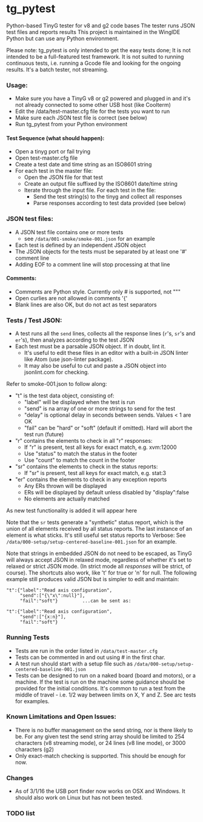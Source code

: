 
# tg_pytest

Python-based TinyG tester for v8 and g2 code bases
The tester runs JSON test files and reports results
This project is maintained in the WingIDE Python but can use any Python environment.

Please note: tg_pytest is only intended to get the easy tests done;
It is not intended to be a full-featured test framework. It is not suited
to running continuous tests, i.e. running a Gcode file and looking for the
ongoing results. It's a batch tester, not streaming.

### Usage:

  - Make sure you have a TinyG v8 or g2 powered and plugged in and it's
      not already connected to some other USB host (like Coolterm)
  - Edit the /data/test-master.cfg file for the tests you want to run
  - Make sure each JSON test file is correct (see below)
  - Run tg_pytest from your Python environment

#### Test Sequence (what should happen):

  - Open a tinyg port or fail trying
  - Open test-master.cfg file
  - Create a test date and time string as an ISO8601 string
  - For each test in the master file:
    - Open the JSON file for that test
    - Create an output file suffixed by the ISO8601 date/time string
    - Iterate through the input file. For each test in the file:
      - Send the test string(s) to the tinyg and collect all responses
      - Parse responses according to test data provided (see below)

### JSON test files:

  - A JSON test file contains one or more tests
    - see `/data/001-smoke/smoke-001.json` for an example
  - Each test is defined by an independent JSON object
  - The JSON objects for the tests must be separated by at least one '#' comment line
  - Adding EOF to a comment line will stop processing at that line

#### Comments:

  - Comments are Python style. Currently only # is supported, not """
  - Open curlies are not allowed in comments '{'
  - Blank lines are also OK, but do not act as test separators

### Tests / Test JSON:

  - A test runs all the `send` lines, collects all the response lines
      (`r`'s, `sr`'s and `er`'s), then analyzes according to the test JSON   
  - Each test must be a parsable JSON object. If in doubt, lint it.
    - It's useful to edit these files in an editor with a built-in
      JSON linter like Atom (use json-linter package).
    - It may also be useful to cut and paste a JSON object into jsonlint.com for checking.

Refer to smoke-001.json to follow along:

  - "t" is the test data object, consisting of:
    - "label" will be displayed when the test is run
    - "send" is na array of one or more strings to send for the test
    - "delay" is optional delay in seconds between sends. Values < 1 are OK
    - "fail" can be "hard" or "soft" (default if omitted). Hard will abort the test run (future)
  - "r" contains the elements to check in all "r" responses:
    - If "r" is present, test all keys for exact match, e.g. xvm:12000
    - Use "status" to match the status in the footer
    - Use "count" to match the count in the footer
  - "sr" contains the elements to check in the status reports:
    - If "sr" is present, test all keys for exact match, e.g. stat:3
  - "er" contains the elements to check in any exception reports
    - Any ERs thrown will be displayed
    - ERs will be displayed by default unless disabled by "display":false
    - No elements are actually matched

As new test functionality is added it will appear here<br>

Note that the `sr` tests generate a "synthetic" status report, which is the union of all elements received by all status reports. The last instance of an element is what sticks. It's still useful set status reports to Verbose: See `/data/000-setup/setup-centered-baseline-001.json` for an example.

Note that strings in embedded JSON do not need to be escaped, as TinyG will always accept JSON in relaxed mode, regardless of whether it's set to relaxed or strict JSON mode. (In strict mode all *responses* will be strict, of course). The shortcuts also work, like 't' for true or 'n' for null. The following example still produces valid JSON but is simpler to edit and maintain:

    "t":{"label":"Read axis configuration",
         "send":["{\"x\":null}"],
         "fail":"soft"}         ...can be sent as:

    "t":{"label":"Read axis configuration",
         "send":["{x:n}"],
         "fail":"soft"}

### Running Tests
   - Tests are run in the order listed in `/data/test-master.cfg`
   - Tests can be commented in and out using # in the first char.
   - A test run should start with a setup file such as `/data/000-setup/setup-centered-baseline-001.json`
   - Tests can be designed to run on a naked board (board and motors), or a machine. If the test is run on the machine some guidance should be provided for the initial conditions. It's common to run a test from the middle of travel - i.e. 1/2 way between limits on X, Y and Z. See arc tests for examples.

### Known Limitations and Open Issues:
  - There is no buffer management on the send string, nor is there likely to be. For any given test the send string array should be limited to 254 characters (v8 streaming mode), or 24 lines (v8 line mode), or 3000 characters (g2)  
  - Only exact-match checking is supported. This should be enough for now.

### Changes
- As of 3/1/16 the USB port finder now works on OSX and Windows. It should also work on Linux but has not been tested.

### TODO list
